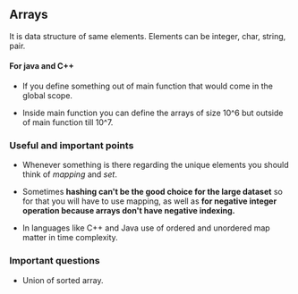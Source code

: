 ## Arrays

It is data structure of same elements. Elements can be integer, char, string, pair.

#### For java and C++

- If you define something out of main function that would come in the global scope.

- Inside main function you can define the arrays of size 10^6 but outside of main function till 10^7.

### Useful and important points
- Whenever something is there regarding the unique elements you should think of _mapping_ and _set_.

- Sometimes **hashing can't be the good choice for the large dataset** so for that you will have to use mapping, as well as **for negative integer operation because arrays don't have negative indexing.**

- In languages like C++ and Java use of ordered and unordered map matter in time complexity.


### Important questions

- Union of sorted array.